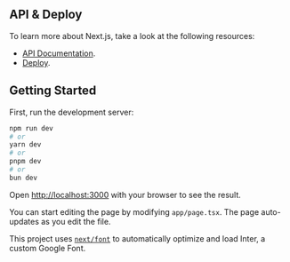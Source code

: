 ## API & Deploy

To learn more about Next.js, take a look at the following resources:

- [API Documentation]([https://nextjs.org/docs](https://documenter.getpostman.com/view/17800884/2sA2r82PU3)).
- [Deploy]([https://nextjs.org/learn](https://chat-fidoo.vercel.app/)).

## Getting Started

First, run the development server:

```bash
npm run dev
# or
yarn dev
# or
pnpm dev
# or
bun dev
```

Open [http://localhost:3000](http://localhost:3000) with your browser to see the result.

You can start editing the page by modifying `app/page.tsx`. The page auto-updates as you edit the file.

This project uses [`next/font`](https://nextjs.org/docs/basic-features/font-optimization) to automatically optimize and load Inter, a custom Google Font.




